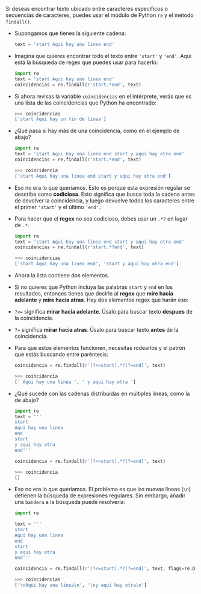 Si deseas encontrar texto ubicado entre caracteres específicos o secuencias de caracteres, puedes usar el módulo de Python `re` y el método `findall()`.

- Supongamos que tienes la siguiente cadena:

    ```python
    text = 'start Aqui hay una linea end'
    ```

- Imagina que quieres encontrar todo el texto entre `'start'` y `'end'`. Aquí está la búsqueda de regex que puedes usar para hacerlo:

    ```python
    import re
    text = 'start Aqui hay una linea end'
    coincidencias = re.findall(r'start.*end', text)
    ```

- Si ahora revisas la variable `coincidencias` en el intérprete, verás que es una lista de las coincidencias que Python ha encontrado:

    ```python
    >>> coincidencias
    ['start Aqui hay un fin de linea']
    ```

- ¿Qué pasa si hay más de una coincidencia, como en el ejemplo de abajo?

    ```python
    import re
    text = 'start Aqui hay una linea end start y aqui hay otra end'
    coincidencias = re.findall(r'start.*end', text)
    ```

    ```python
    >>> coincidencia
    ['start Aqui hay una linea end start y aqui hay otra end']
    ```

- Eso no era lo que queríamos. Esto es porque esta expresión regular se describe como **codiciosa**. Esto significa que busca toda la cadena antes de devolver la coincidencia, y luego devuelve todos los caracteres entre el primer `'start'` y el último `'end'`.

- Para hacer que el **regex** no sea codicioso, debes usar un `.*?` en lugar de `.*`.

    ```python
    import re
    text = 'start Aqui hay una linea end start y aqui hay otra end'
    coincidencias = re.findall(r'start.*?end', text)
    ```

    ```python
    >>> coincidencias
    ['start Aqui hay una linea end', 'start y aqui hay otra end']
    ```

- Ahora la lista contiene dos elementos.

- Si no quieres que Python incluya las palabras `start` y `end` en los resultados, entonces tienes que decirle al **regex** que **mire hacia adelante**  y **mire hacia atras**. Hay dos elementos regex que harán eso:

- `?<=` significa **mirar hacia adelante**. Úsalo para buscar texto **despues** de la coincidencia.

- `?=` significa **mirar hacia atras**. Úsalo para buscar texto **antes** de la coincidencia.

- Para que estos elementos funcionen, necesitas rodearlos y el patrón que estás buscando entre paréntesis:

    ```python
    coincidencia = re.findall(r'(?<=start).*?(?=end)', text)
    ```

    ```python
    >>> coincidencia
    [' Aqui hay una linea ', ' y aqui hay otra ']
    ```

- ¿Qué sucede con las cadenas distribuidas en múltiples líneas, como la de abajo?

    ```python
    import re
    text = '''
    start
    Aqui hay una linea
    end
    start
    y aqui hay otra
    end'''

    coincidencia = re.findall(r'(?<=start).*?(?=end)', text)
    ```

    ```python
    >>> coincidencia
    []
    ```

- Eso no era lo que queríamos. El problema es que las nuevas líneas (`\n`) detienen la búsqueda de expresiones regulares. Sin embargo, añadir una `bandera` a la búsqueda puede resolverla:

    ```python
    import re

    text = '''
    start
    Aqui hay una linea
    end
    start
    y aqui hay otra
    end'''

    coincidencia = re.findall(r'(?<=start).*?(?=end)', text, flags=re.DOTALL)
    ```

    ```python
    >>> coincidencias
    ['\nAqui hay una linea\n', '\ny aqui hay otra\n']
    ```


